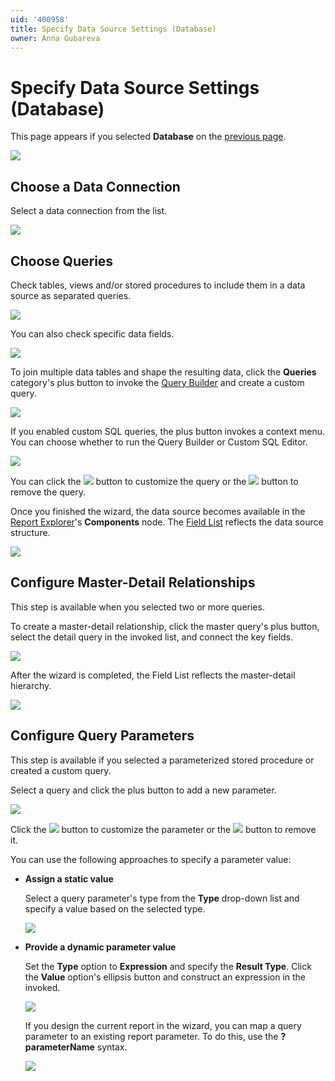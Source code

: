 ```yaml
---
uid: '400958'
title: Specify Data Source Settings (Database)
owner: Anna Gubareva
---
```

# Specify Data Source Settings (Database)

This page appears if you selected **Database** on the [previous page](select-data-source.md). 


![](../../../../../images/eurd-web-report-wizard-database-settings.png)


## Choose a Data Connection

Select a data connection from the list.

![](../../../../../images/eurd-web-report-wizard-choose-data-connection.png)

## Choose Queries

Check tables, views and/or stored procedures to include them in a data source as separated queries.

![](../../../../../images/eurd-web-report-wizard-choose-queries.png)

You can also check specific data fields.

![](../../../../../images/eurd-web-report-wizard-choose-data-fields.png)

To join multiple data tables and shape the resulting data, click the **Queries** category's plus button to invoke the [Query Builder](../../query-builder.md) and create a custom query.

![](../../../../../images/eurd-web-report-wizard-query-builder.png)

If you enabled custom SQL queries, the plus button invokes a context menu. You can choose whether to run the Query Builder or Custom SQL Editor.

![](../../../../../images/eurd-web-report-wizard-custom-query-menu.png)

You can click the ![](../../../../../images/eurd-web-report-wizard-edit-query-button.png) button to customize the query or the ![](../../../../../images/eurd-web-report-wizard-remove-query-button.png) button to remove the query.

Once you finished the wizard, the data source becomes available in the [Report Explorer](../../ui-panels/report-explorer.md)'s **Components** node. The [Field List](../../ui-panels/field-list.md) reflects the data source structure.

![](../../../../../images/eurd-web-report-wizard-queries-result.png)

## Configure Master-Detail Relationships

This step is available when you selected two or more queries. 

To create a master-detail relationship, click the master query's plus button, select the detail query in the invoked list, and connect the key fields.

![](../../../../../images/eurd-web-report-wizard-master-detail-relationship.png)

After the wizard is completed, the Field List reflects the master-detail hierarchy.

![](../../../../../images/eurd-web-report-wizard-master-detail-result.png)

## Configure Query Parameters

This step is available if you selected a parameterized stored procedure or created a custom query.

Select a query and click the plus button to add a new parameter.

![](../../../../../images/eurd-web-report-wizard-query-parameters.png)

Click the ![](../../../../../images/eurd-web-report-wizard-edit-query-button.png) button to customize the parameter or the ![](../../../../../images/eurd-web-report-wizard-remove-query-button.png) button to remove it.

You can use the following approaches to specify a parameter value:

* **Assign a static value**

    Select a query parameter's type from the **Type** drop-down list and specify a value based on the selected type.

    ![](../../../../../images/eurd-web-report-wizard-parameter-static-value.png)

* **Provide a dynamic parameter value** 

    Set the **Type** option to **Expression** and specify the **Result Type**. Click the **Value** option's ellipsis button and construct an expression in the invoked.

    ![](../../../../../images/eurd-web-report-wizard-parameter-dynamic-value.png)

    If you design the current report in the wizard, you can map a query parameter to an existing report parameter. To do this, use the **?parameterName** syntax.

    ![](../../../../../images/eurd-web-report-wizard-parameter-mapping.png)
